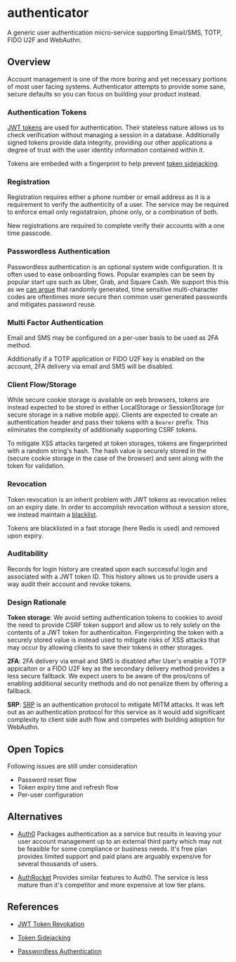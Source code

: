 # authenticator

A generic user authentication micro-service supporting Email/SMS, TOTP, FIDO U2F and WebAuthn.

## Overview

Account management is one of the more boring and yet necessary portions of most user
facing systems. Authenticator attempts to provide some sane, secure defaults so you can
focus on building your product instead.

### Authentication Tokens

[JWT tokens](https://jwt.io) are used for authentication. Their stateless nature allows
us to check verification without managing a session in a database. Additionally signed
tokens provide data integrity, providing our other applications a degree of trust
with the user identity information contained within it.

Tokens are embeded with a fingerprint to help prevent [token sidejacking](https://github.com/OWASP/CheatSheetSeries/blob/master/cheatsheets/JSON_Web_Token_Cheat_Sheet_for_Java.md#token-sidejacking).

### Registration

Registration requires either a phone number or email address as it is a requirement to
verify the authenticity of a user. The service may be required to enforce email only
registatraion, phone only, or a combination of both.

New registrations are required to complete verify their accounts with a one time passcode.

### Passwordless Authentication

Passwordless authentication is an optional system wide configuration. It is often used
to ease onboarding flows. Popular examples can be seen by popular start ups such as
Uber, Grab, and Square Cash.  We support this this as we [can argue](https://auth0.com/passwordless) that randomly
generated, time sensitive multi-character codes are oftentimes more secure then common
user generated passwords and mitigates password reuse.

### Multi Factor Authentication

Email and SMS may be configured on a per-user basis to be used as 2FA method.

Additionally if a TOTP application or FIDO U2F key is enabled on the account, 2FA
delivery via email and SMS will be disabled.

### Client Flow/Storage

While secure cookie storage is available on web browsers, tokens are instead expected
to be stored in either LocalStorage or SessionStorage (or secure storage in a native
mobile app). Clients are expected to create an authentication header and pass their tokens
with a `Bearer` prefix. This eliminates the complexity of additionally supporting CSRF
tokens.

To mitigate XSS attacks targeted at token storages, tokens are fingerprinted with a random
string's hash. The hash value is securely stored in the (secure cookie storage in the
case of the browser) and sent along with the token for validation.

### Revocation

Token revocation is an inherit problem with JWT tokens as revocation relies on an expiry
date. In order to accomplish revocation without a session store, we instead maintain a [blacklist](https://github.com/OWASP/CheatSheetSeries/blob/master/cheatsheets/JSON_Web_Token_Cheat_Sheet_for_Java.md#token-explicit-revocation-by-the-user).

Tokens are blacklisted in a fast storage (here Redis is used) and removed upon expiry.

### Auditability

Records for login history are created upon each successful login and associated with a
JWT token ID. This history allows us to provide users a way audit their account and
revoke tokens.

### Design Rationale

**Token storage**: We avoid setting authentication tokens to cookies to avoid the need to
provide CSRF token support and allow us to rely solely on the contents of a JWT token
for authenticaiton. Fingerprinting the token with a securely stored value is instead
used to mitigate risks of XSS attacks that may occur by allowing clients to save their
tokens in other storages.

**2FA**: 2FA delivery via email and SMS is disabled after User's enable a TOTP
appicaiton or a FIDO U2F key as the secondary delivery method provides a less
secure fallback. We expect users to be aware of the pros/cons of enabling
additional security methods and do not penalize them by offering a fallback.

**SRP**: [SRP](https://github.com/fmitra/srp) is an authentication protocol to mitigate MITM attacks.
It was left out as an authentication protocol for this service as it would add significant
complexity to client side auth flow  and competes with building adoption for WebAuthn.

## Open Topics

Following issues are still under consideration

* Password reset flow
* Token expiry time and refresh flow
* Per-user configuration

## Alternatives

* [Auth0](https://auth0.com/) Packages authentication as a service but results in leaving
your user account management up to an external third party which may not be feasible
for some compliance or business needs. It's free plan provides limited support and paid
plans are arguably expensive for several thousands of users.

* [AuthRocket](https://authrocket.com) Provides similar features to Auth0. The service
is less mature than it's competitor and more expensive at low tier plans.

## References

* [JWT Token Revokation](https://github.com/OWASP/CheatSheetSeries/blob/master/cheatsheets/JSON_Web_Token_Cheat_Sheet_for_Java.md#token-explicit-revocation-by-the-user)

* [Token Sidejacking](https://github.com/OWASP/CheatSheetSeries/blob/master/cheatsheets/JSON_Web_Token_Cheat_Sheet_for_Java.md#token-sidejacking)

* [Passwordless Authentication](https://auth0.com/passwordless)
